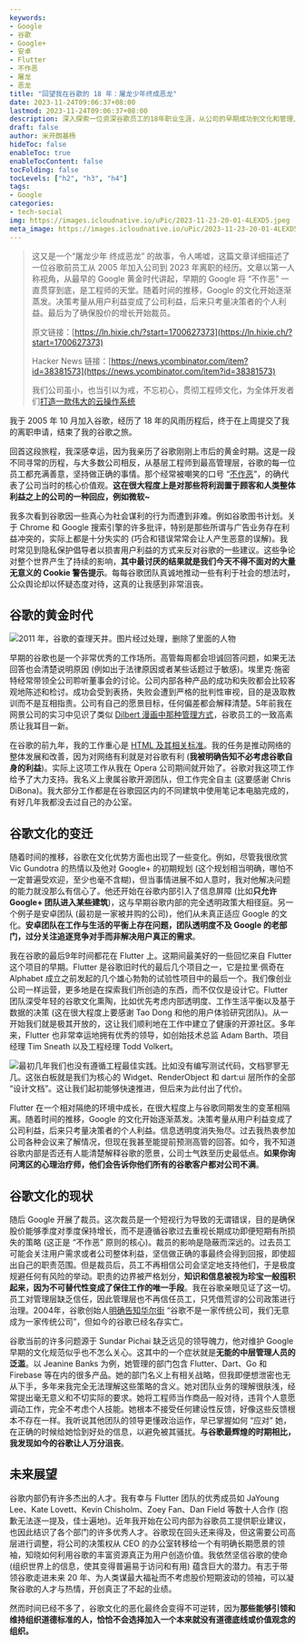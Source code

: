 ```yaml
---
keywords:
- Google
- 谷歌
- Google+
- 安卓
- Flutter
- 不作恶
- 屠龙
- 恶龙
title: "回望我在谷歌的 18 年：屠龙少年终成恶龙"
date: 2023-11-24T09:06:37+08:00
lastmod: 2023-11-24T09:06:37+08:00
description: 深入探索一位资深谷歌员工的18年职业生涯，从公司的早期成功到文化和管理上的挑战。了解作者如何见证和参与了 HTML 标准和 Flutter 项目的发展，以及他对谷歌文化变迁和未来方向的深刻反思。
draft: false
author: 米开朗基杨
hideToc: false
enableToc: true
enableTocContent: false
tocFolding: false
tocLevels: ["h2", "h3", "h4"]
tags:
- Google
categories: 
- tech-social
img: https://images.icloudnative.io/uPic/2023-11-23-20-01-4LEXD5.jpeg
meta_image: https://images.icloudnative.io/uPic/2023-11-23-20-01-4LEXD5.jpeg
---
```


> 这又是一个“屠龙少年 终成恶龙” 的故事，令人唏嘘，这篇文章详细描述了一位谷歌前员工从 2005 年加入公司到 2023 年离职的经历。文章以第一人称视角，从最早的 Google 黄金时代讲起，早期的 Google 将 “不作恶” 一直贯穿到底，是工程师的天堂。随着时间的推移，Google 的文化开始逐渐蒸发。决策考量从用户利益变成了公司利益，后来只考量决策者的个人利益。最后为了确保股价的增长开始裁员。
>
> 原文链接：[https://ln.hixie.ch/?start=1700627373](https://ln.hixie.ch/?start=1700627373)
>
> Hacker News 链接：[https://news.ycombinator.com/item?id=38381573](https://news.ycombinator.com/item?id=38381573)
>
> 我们公司虽小，也当引以为戒，不忘初心，贯彻工程师文化，为全体开发者们[打造一款伟大的云操作系统](https://forum.laf.run/d/1060)

我于 2005 年 10 月加入谷歌，经历了 18 年的风雨历程后，终于在上周提交了我的离职申请，结束了我的谷歌之旅。

回首这段旅程，我深感幸运，因为我亲历了谷歌刚刚上市后的黄金时期。这是一段不同寻常的历程，与大多数公司相反，从基层工程师到最高管理层，谷歌的每一位员工都充满善意，坚持做正确的事情。那个经常被嘲笑的口号 “[不作恶](https://en.wikipedia.org/wiki/Don%27t_be_evil)”，的确代表了公司当时的核心价值观。**这在很大程度上是对那些将利润置于顾客和人类整体利益之上的公司的一种回应，例如微软~**

我多次看到谷歌因一些真心为社会谋利的行为而遭到非难。例如谷歌图书计划。关于 Chrome 和 Google 搜索引擎的许多批评，特别是那些所谓与广告业务存在利益冲突的，实际上都是十分失实的 (巧合和错误常常会让人产生恶意的误解)。我时常见到隐私保护倡导者以损害用户利益的方式来反对谷歌的一些建议。这些争论对整个世界产生了持续的影响，**其中最讨厌的结果就是我们今天不得不面对的大量无意义的 Cookie 警告提示**。每每谷歌团队真诚地推动一些有利于社会的想法时，公众舆论却以怀疑态度对待，这真的让我感到非常沮丧。

## 谷歌的黄金时代

![2011 年，谷歌的查理天井。图片经过处理，删除了里面的人物](https://images.icloudnative.io/uPic/2023-11-23-20-01-4LEXD5.jpeg "2011 年，谷歌的查理天井。图片经过处理，删除了里面的人物")

早期的谷歌也是一个非常优秀的工作场所。高管每周都会坦诚回答问题，如果无法回答也会清楚说明原因 (例如出于法律原因或者某些话题过于敏感)。埃里克·施密特经常带领全公司聆听董事会的讨论。公司内部各种产品的成功和失败都会比较客观地陈述和检讨。成功会受到表扬，失败会遭到严格的批判性审视，目的是汲取教训而不是互相指责。公司有自己的愿景目标，任何偏差都会解释清楚。5年前我在网景公司的实习中见识了类似 [Dilbert 漫画中那种管理方式](https://en.wikipedia.org/wiki/List_of_Dilbert_characters#Pointy-haired_Boss)，谷歌员工的一致高素质让我耳目一新。

在谷歌的前九年，我的工作重心是 [HTML 及其相关标准](https://whatwg.org/)。我的任务是推动网络的整体发展和改善，因为对网络有利就是对谷歌有利 (**我被明确告知不必考虑谷歌自身的利益**)。实际上这项工作从我在 Opera 公司期间就开始了。谷歌对我这项工作给予了大力支持。我名义上隶属谷歌开源团队，但工作完全自主 (这要感谢 Chris DiBona)。我大部分工作都是在谷歌园区内的不同建筑中使用笔记本电脑完成的，有好几年我都没去过自己的办公室。

## 谷歌文化的变迁

随着时间的推移，谷歌在文化优势方面也出现了一些变化。例如，尽管我很欣赏 Vic Gundotra 的热情以及他对 Google+ 的初期规划 (这个规划相当明确，哪怕不一定普遍受欢迎，至少也毫不含糊)，但当事情进展不如人意时，我对他解决问题的能力就没那么有信心了。他还开始在谷歌内部引入了信息屏障 (比如**只允许 Google+ 团队进入某些建筑**)，这与早期谷歌内部的完全透明政策大相径庭。另一个例子是安卓团队 (最初是一家被并购的公司)，他们从未真正适应 Google 的文化。**安卓团队在工作与生活的平衡上存在问题，团队透明度不及 Google 的老部门，过分关注追逐竞争对手而非解决用户真正的需求**。

我在谷歌的最后9年时间都花在 Flutter 上。这期间最美好的一些回忆来自 Flutter 这个项目的早期。Flutter 是谷歌旧时代的最后几个项目之一，它是拉里·佩奇在 Alphabet 成立之前发起的几个雄心勃勃的试验性项目中的最后一个。我们像创业公司一样运营，更多地是在探索我们所创造的东西，而不仅仅是设计它。Flutter 团队深受年轻的谷歌文化熏陶，比如优先考虑内部透明度、工作生活平衡以及基于数据的决策 (这在很大程度上要感谢 Tao Dong 和他的用户体验研究团队)。从一开始我们就是极其开放的，这让我们顺利地在工作中建立了健康的开源社区。多年来，Flutter 也非常幸运地拥有优秀的领导，如创始技术总监 Adam Barth、项目经理 Tim Sneath 以及工程经理 Todd Volkert。

![最初几年我们也没有遵循工程最佳实践。比如没有编写测试代码，文档寥寥无几。这张白板就是我们为核心的 Widget、RenderObject 和 dart:ui 层所作的全部 “设计文档”。这让我们起初能够快速推进，但后来为此付出了代价。](https://images.icloudnative.io/uPic/2023-11-23-20-31-NByIcn.jpeg "最初几年我们也没有遵循工程最佳实践。比如没有编写测试代码，文档寥寥无几。这张白板就是我们为核心的 Widget、RenderObject 和 dart:ui 层所作的全部 “设计文档”。这让我们起初能够快速推进，但后来为此付出了代价。")

Flutter 在一个相对隔绝的环境中成长，在很大程度上与谷歌同期发生的变革相隔离。随着时间的推移，Google 的文化开始逐渐蒸发。决策考量从用户利益变成了公司利益，后来只考量决策者的个人利益。信息透明度消失殆尽。过去我热衷参加公司各种会议来了解情况，但现在我甚至能提前预测高管的回答。如今，我不知道谷歌内部是否还有人能清楚解释谷歌的愿景，公司士气跌至历史最低点。**如果你询问湾区的心理治疗师，他们会告诉你他们所有的谷歌客户都对公司不满**。

## 谷歌文化的现状

随后 Google 开展了裁员。这次裁员是一个短视行为导致的无谓错误，目的是确保股价能够季度对季度保持增长，而不是遵循谷歌过去重视长期成功即便短期有所损失的策略 (这正是 “不作恶” 原则的核心)。裁员的影响是隐蔽而深远的。过去员工可能会关注用户需求或者公司整体利益，坚信做正确的事最终会得到回报，即使超出自己的职责范围。但是裁员后，员工不再相信公司会坚定地支持他们，于是极度规避任何有风险的举动。职责的边界被严格划分，**知识和信息被视为珍宝一般囤积起来，因为不可替代性变成了保住工作的唯一手段**。我在谷歌亲眼见证了这一切。员工对管理层缺乏信任，因此管理层也不再信任员工，只凭借荒谬的公司政策进行治理。2004年，谷歌创始人[明确告知华尔街](https://abc.xyz/investor/founders-letters/ipo-letter/) “谷歌不是一家传统公司，我们无意成为一家传统公司”，但如今的谷歌已经名存实亡。

谷歌当前的许多问题源于 Sundar Pichai 缺乏远见的领导魄力，他对维护 Google 早期的文化规范似乎也不怎么关心。这其中的一个症状就是**无能的中层管理人员的泛滥**。以 Jeanine Banks 为例，她管理的部门包含 Flutter、Dart、Go 和 Firebase 等在内的很多产品。她的部门名义上有相关战略，但我即便想泄密也无从下手，多年来我完全无法理解这些策略的含义。她对团队业务的理解很肤浅，经常提出毫无意义和不切实际的要求。她将工程师当作商品一般对待，违背个人意愿调动工作，完全不考虑个人技能。她根本不接受任何建设性反馈，好像这些反馈根本不存在一样。我听说其他团队的领导更懂政治运作，早已掌握如何 “应对” 她，在正确的时候给她恰到好处的信息，以避免被其骚扰。**与谷歌最辉煌的时期相比，我发现如今的谷歌让人万分沮丧**。

## 未来展望

谷歌内部仍有许多杰出的人才。我有幸与 Flutter 团队的优秀成员如 JaYoung Lee、Kate Lovett、Kevin Chisholm、Zoey Fan、Dan Field 等数十人合作 (抱歉无法逐一提及，佳士遍地)。近年我开始在公司内部为谷歌员工提供职业建议，也因此结识了各个部门的许多优秀人才。谷歌现在回头还来得及，但这需要公司高层进行调整，将公司的决策权从 CEO 的办公室转移给一个有明确长期愿景的领袖，知晓如何利用谷歌的丰富资源真正为用户创造价值。我依然坚信谷歌的使命 (组织世界上的信息，使其变得普遍易于访问和有用) 蕴含巨大的潜力。有志于带领谷歌走进未来 20 年、为人类谋最大福祉而不考虑股价短期波动的领袖，可以凝聚谷歌的人才与热情，开创真正了不起的业绩。

然而时间已经不多了，谷歌文化的恶化最终会变得不可逆转，因为**那些能够引领和维持组织道德标准的人，恰恰不会选择加入一个本来就没有道德底线或价值观念的组织。**